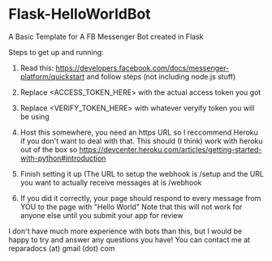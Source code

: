 # Flask-HelloWorldBot
A Basic Template for A FB Messenger Bot created in Flask


Steps to get up and running:

1) Read this: https://developers.facebook.com/docs/messenger-platform/quickstart and follow steps (not including node.js stuff)

2) Replace <ACCESS_TOKEN_HERE> with the actual access token you got

3) Replace <VERIFY_TOKEN_HERE> with whatever veryify token you will be using

4) Host this somewhere, you need an https URL so I reccommend Heroku if you don't want to deal with that. This should (I think) work with heroku out of the box so https://devcenter.heroku.com/articles/getting-started-with-python#introduction 

5) Finish setting it up (The URL to setup the webhook is /setup and the URL you want to actually receive messages at is /webhook 

6) If you did it correctly, your page should respond to every message from YOU to the page with "Hello World" 
Note that this will not work for anyone else until you submit your app for review

I don't have much more experience with bots than this, but I would be happy to try and answer any questions you have! You can contact me at reparadocs (at) gmail (dot) com
